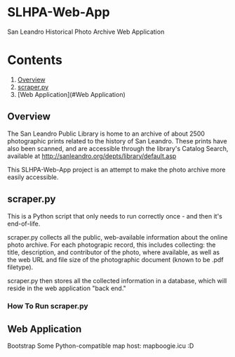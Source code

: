 # SLHPA-Web-App
San Leandro Historical Photo Archive Web Application

# Contents
1. [Overview](#overview)
2. [scraper.py](#scraper.py)
3. [Web Application](#Web Application)

## Overview

The San Leandro Public Library is home to an archive of about 2500 photographic prints related to the history of San Leandro. These prints have also been scanned, and are accessible through the library's Catalog Search, available at http://sanleandro.org/depts/library/default.asp

This SLHPA-Web-App project is an attempt to make the photo archive more easily accessible. 

## scraper.py

This is a Python script that only needs to run correctly once - and then it's end-of-life.

scraper.py collects all the public, web-available information about the online photo archive. For each photograpic record, this includes collecting: the title, description, and contributor of the photo, where available, as well as the web URL and file size of the photographic document (known to be .pdf filetype).

scraper.py then stores all the collected information in a database, which will reside in the web application "back end."

### How To Run scraper.py


## Web Application

Bootstrap
Some Python-compatible map host: 
mapboogie.icu :D
